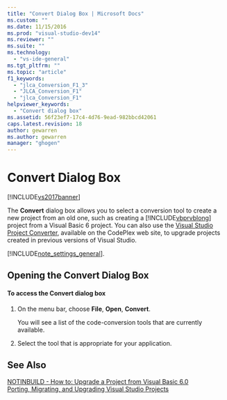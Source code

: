 ```yaml
---
title: "Convert Dialog Box | Microsoft Docs"
ms.custom: ""
ms.date: 11/15/2016
ms.prod: "visual-studio-dev14"
ms.reviewer: ""
ms.suite: ""
ms.technology: 
  - "vs-ide-general"
ms.tgt_pltfrm: ""
ms.topic: "article"
f1_keywords: 
  - "jlca_Conversion_F1_3"
  - "JLCA_Conversion_F1"
  - "jlca_Conversion_F1"
helpviewer_keywords: 
  - "Convert dialog box"
ms.assetid: 56f23ef7-17c4-4d76-9ead-982bbcd42061
caps.latest.revision: 18
author: gewarren
ms.author: gewarren
manager: "ghogen"
---
```

# Convert Dialog Box
[!INCLUDE[vs2017banner](../../includes/vs2017banner.md)]

  
The **Convert** dialog box allows you to select a conversion tool to create a new project from an old one, such as creating a [!INCLUDE[vbprvblong](../../includes/vbprvblong-md.md)] project from a Visual Basic 6 project. You can also use the [Visual Studio Project Converter](http://go.microsoft.com/fwlink/?LinkID=246465), available on the CodePlex web site, to upgrade projects created in previous versions of Visual Studio.  
  
 [!INCLUDE[note_settings_general](../../includes/note-settings-general-md.md)].  
  
## Opening the Convert Dialog Box  
  
#### To access the Convert dialog box  
  
1.  On the menu bar, choose **File**, **Open**, **Convert**.  
  
     You will see a list of the code-conversion tools that are currently available.  
  
2.  Select the tool that is appropriate for your application.  
  
## See Also  
 [NOTINBUILD - How to: Upgrade a Project from Visual Basic 6.0](http://msdn.microsoft.com/c0421e57-5bba-422e-934d-ec42ab9f2af9)   
 [Porting, Migrating, and Upgrading Visual Studio Projects](../../porting/porting-migrating-and-upgrading-visual-studio-projects.md)

